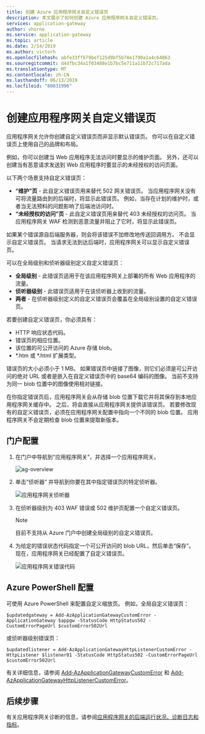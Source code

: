```yaml
---
title: 创建 Azure 应用程序网关自定义错误页
description: 本文展示了如何创建 Azure 应用程序网关自定义错误页。
services: application-gateway
author: vhorne
ms.service: application-gateway
ms.topic: article
ms.date: 2/14/2019
ms.author: victorh
ms.openlocfilehash: abfe33ff679bef125d9bf5b78e1790a1a4c64863
ms.sourcegitcommit: d4dfbc34a1f03488e1b7bc5e711a11b72c717ada
ms.translationtype: MT
ms.contentlocale: zh-CN
ms.lasthandoff: 06/13/2019
ms.locfileid: "60831996"
---
```

# <a name="create-application-gateway-custom-error-pages"></a>创建应用程序网关自定义错误页

应用程序网关允许你创建自定义错误页而非显示默认错误页。 你可以在自定义错误页上使用自己的品牌和布局。

例如，你可以创建当 Web 应用程序无法访问时要显示的维护页面。 另外，还可以创建当有恶意请求发送到 Web 应用程序时要显示的未经授权的访问页面。

以下两个场景支持自定义错误页：

- **“维护”页** - 此自定义错误页用来替代 502 网关错误页。 当应用程序网关没有可将流量路由到的后端时，将显示此错误页。 例如，当存在计划的维护时，或者当无法预料的问题影响了后端池访问时。
- **“未经授权的访问”页** - 此自定义错误页用来替代 403 未经授权的访问页。 当应用程序网关 WAF 检测到恶意流量并阻止了它时，将显示此错误页。

如果某个错误源自后端服务器，则会将该错误不加修改地传送回调用方。 不会显示自定义错误页。 当请求无法到达后端时，应用程序网关可以显示自定义错误页。

可以在全局级别和侦听器级别定义自定义错误页：

- **全局级别** - 此错误页适用于在该应用程序网关上部署的所有 Web 应用程序的流量。
- **侦听器级别** - 此错误页适用于在该侦听器上收到的流量。
- **两者** - 在侦听器级别定义的自定义错误页会覆盖在全局级别设置的自定义错误页。

若要创建自定义错误页，你必须具有：

- HTTP 响应状态代码。
- 错误页的相应位置。 
- 该位置的可公开访问的 Azure 存储 blob。
- *.htm 或 *.html 扩展类型。 

错误页的大小必须小于 1 MB。 如果错误页中链接了图像，则它们必须是可公开访问的绝对 URL 或者是嵌入在自定义错误页中的 base64 编码的图像。 当前不支持为同一 blob 位置中的图像使用相对链接。 

在你指定错误页后，应用程序网关会从存储 blob 位置下载它并将其保存到本地应用程序网关缓存中。 之后，将会直接从应用程序网关提供该错误页。 若要修改现有的自定义错误页，必须在应用程序网关配置中指向一个不同的 blob 位置。 应用程序网关不会定期检查 blob 位置来提取新版本。

## <a name="portal-configuration"></a>门户配置

1. 在门户中导航到“应用程序网关”，并选择一个应用程序网关。

    ![ag-overview](media/custom-error/ag-overview.png)
2. 单击“侦听器”  并导航到你要在其中指定错误页的特定侦听器。

    ![应用程序网关侦听器](media/custom-error/ag-listener.png)
3. 在侦听器级别为 403 WAF 错误或 502 维护页配置一个自定义错误页。

    > [!NOTE]
    > 目前不支持从 Azure 门户中创建全局级别的自定义错误页。

4. 为给定的错误状态代码指定一个可公开访问的 blob URL，然后单击“保存”。  现在，应用程序网关已经配置了自定义错误页。

   ![应用程序网关错误代码](media/custom-error/ag-error-codes.png)

## <a name="azure-powershell-configuration"></a>Azure PowerShell 配置

可使用 Azure PowerShell 来配置自定义缩放页。 例如，全局自定义错误页：

`$updatedgateway = Add-AzApplicationGatewayCustomError -ApplicationGateway $appgw -StatusCode HttpStatus502 -CustomErrorPageUrl $customError502Url`

或侦听器级别错误页：

`$updatedlistener = Add-AzApplicationGatewayHttpListenerCustomError -HttpListener $listener01 -StatusCode HttpStatus502 -CustomErrorPageUrl $customError502Url`

有关详细信息，请参阅 [Add-AzApplicationGatewayCustomError](https://docs.microsoft.com/powershell/module/az.network/add-azapplicationgatewaycustomerror?view=azps-1.2.0) 和 [Add-AzApplicationGatewayHttpListenerCustomError](https://docs.microsoft.com/powershell/module/az.network/add-azapplicationgatewayhttplistenercustomerror?view=azps-1.3.0)。

## <a name="next-steps"></a>后续步骤

有关应用程序网关诊断的信息，请参阅[应用程序网关的后端运行状况、诊断日志和指标](application-gateway-diagnostics.md)。